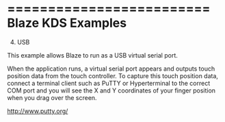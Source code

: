 =========================
Blaze KDS Examples
=========================

4. USB

This example allows Blaze to run as a USB virtual serial port.

When the application runs, a virtual serial port appears and outputs touch position
data from the touch controller. To capture this touch position data, connect a terminal
client such as PuTTY or Hyperterminal to the correct COM port and you will see the X
and Y coordinates of your finger position when you drag over the screen.

http://www.putty.org/
